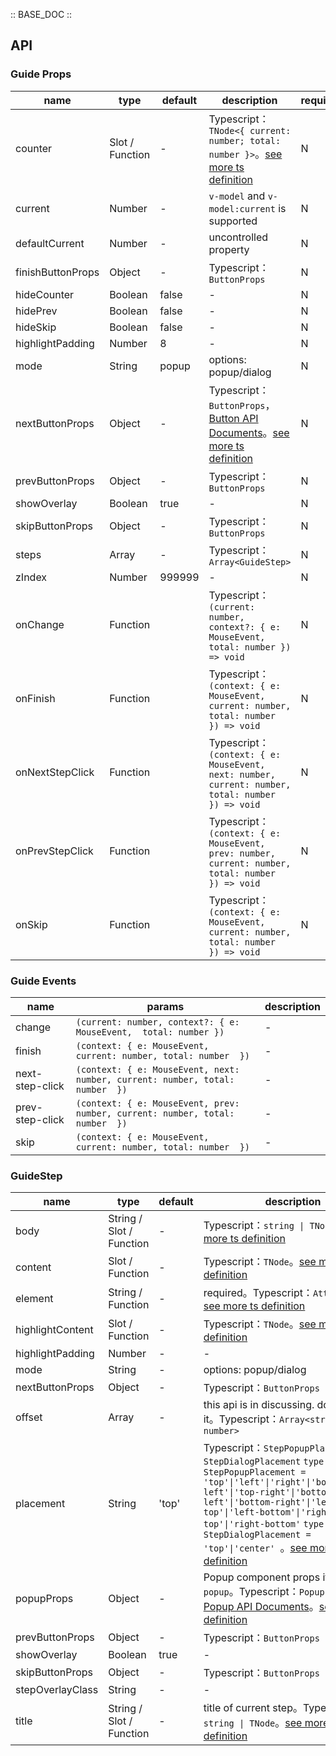 :: BASE_DOC ::

## API

### Guide Props

name | type | default | description | required
-- | -- | -- | -- | --
counter | Slot / Function | - | Typescript：`TNode<{ current: number; total: number }>`。[see more ts definition](https://github.com/Tencent/tdesign-vue-next/blob/develop/packages/components/common.ts) | N
current | Number | - | `v-model` and `v-model:current` is supported | N
defaultCurrent | Number | - | uncontrolled property | N
finishButtonProps | Object | - | Typescript：`ButtonProps` | N
hideCounter | Boolean | false | \- | N
hidePrev | Boolean | false | \- | N
hideSkip | Boolean | false | \- | N
highlightPadding | Number | 8 | \- | N
mode | String | popup | options: popup/dialog | N
nextButtonProps | Object | - | Typescript：`ButtonProps`，[Button API Documents](./button?tab=api)。[see more ts definition](https://github.com/Tencent/tdesign-vue-next/tree/develop/src/guide/type.ts) | N
prevButtonProps | Object | - | Typescript：`ButtonProps` | N
showOverlay | Boolean | true | \- | N
skipButtonProps | Object | - | Typescript：`ButtonProps` | N
steps | Array | - | Typescript：`Array<GuideStep>` | N
zIndex | Number | 999999 | \- | N
onChange | Function |  | Typescript：`(current: number, context?: { e: MouseEvent,  total: number }) => void`<br/> | N
onFinish | Function |  | Typescript：`(context: { e: MouseEvent, current: number, total: number  }) => void`<br/> | N
onNextStepClick | Function |  | Typescript：`(context: { e: MouseEvent, next: number, current: number, total: number  }) => void`<br/> | N
onPrevStepClick | Function |  | Typescript：`(context: { e: MouseEvent, prev: number, current: number, total: number  }) => void`<br/> | N
onSkip | Function |  | Typescript：`(context: { e: MouseEvent, current: number, total: number  }) => void`<br/> | N

### Guide Events

name | params | description
-- | -- | --
change | `(current: number, context?: { e: MouseEvent,  total: number })` | \-
finish | `(context: { e: MouseEvent, current: number, total: number  })` | \-
next-step-click | `(context: { e: MouseEvent, next: number, current: number, total: number  })` | \-
prev-step-click | `(context: { e: MouseEvent, prev: number, current: number, total: number  })` | \-
skip | `(context: { e: MouseEvent, current: number, total: number  })` | \-

### GuideStep

name | type | default | description | required
-- | -- | -- | -- | --
body | String / Slot / Function | - | Typescript：`string \| TNode`。[see more ts definition](https://github.com/Tencent/tdesign-vue-next/blob/develop/packages/components/common.ts) | N
content | Slot / Function | - | Typescript：`TNode`。[see more ts definition](https://github.com/Tencent/tdesign-vue-next/blob/develop/packages/components/common.ts) | N
element | String / Function | - | required。Typescript：`AttachNode`。[see more ts definition](https://github.com/Tencent/tdesign-vue-next/blob/develop/packages/components/common.ts) | Y
highlightContent | Slot / Function | - | Typescript：`TNode`。[see more ts definition](https://github.com/Tencent/tdesign-vue-next/blob/develop/packages/components/common.ts) | N
highlightPadding | Number | - | \- | N
mode | String | - | options: popup/dialog | N
nextButtonProps | Object | - | Typescript：`ButtonProps` | N
offset | Array | - | this api is in discussing. do not use it。Typescript：`Array<string \| number>` | N
placement | String | 'top' | Typescript：`StepPopupPlacement \| StepDialogPlacement` `type StepPopupPlacement = 'top'\|'left'\|'right'\|'bottom'\|'top-left'\|'top-right'\|'bottom-left'\|'bottom-right'\|'left-top'\|'left-bottom'\|'right-top'\|'right-bottom'` `type StepDialogPlacement = 'top'\|'center' `。[see more ts definition](https://github.com/Tencent/tdesign-vue-next/tree/develop/src/guide/type.ts) | N
popupProps | Object | - | Popup component props if `mode = popup`。Typescript：`PopupProps`，[Popup API Documents](./popup?tab=api)。[see more ts definition](https://github.com/Tencent/tdesign-vue-next/tree/develop/src/guide/type.ts) | N
prevButtonProps | Object | - | Typescript：`ButtonProps` | N
showOverlay | Boolean | true | \- | N
skipButtonProps | Object | - | Typescript：`ButtonProps` | N
stepOverlayClass | String | - | \- | N
title | String / Slot / Function | - | title of current step。Typescript：`string \| TNode`。[see more ts definition](https://github.com/Tencent/tdesign-vue-next/blob/develop/packages/components/common.ts) | N
